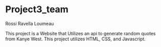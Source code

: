 # Project3_team
Rossi Ravella Loumeau

This project is a Website that Utilizes an api to generate random quotes from Kanye West. This project utilizes HTML, CSS, and Javascript.
